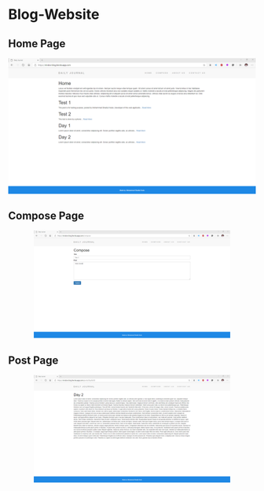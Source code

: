 # Blog-Website

## Home Page
<div align="center">
    <img src="/homepage.png"</img>
</div>

## Compose Page
<div align="center">
    <img src="/compose.png" width="400px"</img>
</div>

## Post Page
<div align="center">
    <img src="/post.png" width="400px"</img>
</div>
